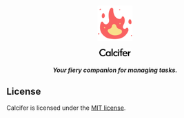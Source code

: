 <br>

<p align="center">
    <img width="82px" src="./assets/calcifer-icon.png" alt="Calcifer Icon">
</p>

<p align="center">
  <a href="https://calcifer.vercel.app" target="_blank">
    <picture>
      <source media="(prefers-color-scheme: dark)" srcset="./assets/calcifer-dark.svg">
      <source media="(prefers-color-scheme: light)" srcset="./assets/calcifer-light.svg">
      <img alt="Calcifer" src="./assets/calcifer-light.svg" height="19px" style="max-width: 100%;">
    </picture>
  </a>
</p>

<h5 align="center">Your fiery companion for managing tasks.</h5>

## License

Calcifer is licensed under the [MIT license](./LICENSE.md).
